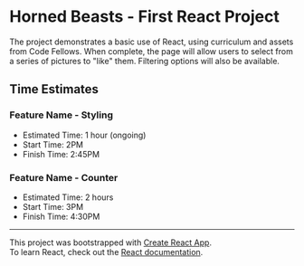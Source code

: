 # Horned Beasts - First React Project

The project demonstrates a basic use of React, using curriculum and assets from Code Fellows. When complete, the page will allow users to select from a series of pictures to "like" them. Filtering options will also be available.

## Time Estimates
### Feature Name - Styling
- Estimated Time: 1 hour (ongoing)
- Start Time: 2PM
- Finish Time: 2:45PM

### Feature Name - Counter
- Estimated Time: 2 hours
- Start Time: 3PM
- Finish Time: 4:30PM
---
This project was bootstrapped with [Create React App](https://github.com/facebook/create-react-app).  
To learn React, check out the [React documentation](https://reactjs.org/).
